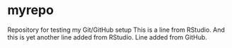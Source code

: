 # myrepo
Repository for testing my Git/GitHub setup
This is a line from RStudio.
And this is yet another line added from RStudio.
Line added from GitHub.
